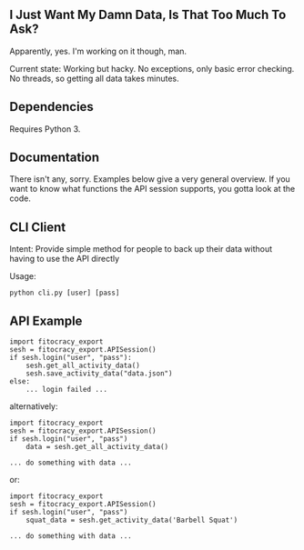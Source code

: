 ## I Just Want My Damn Data, Is That Too Much To Ask?

Apparently, yes. I'm working on it though, man. 

Current state: Working but hacky. No exceptions, only basic error checking. No threads, so getting all data takes minutes. 

## Dependencies

Requires Python 3.

## Documentation

There isn't any, sorry. Examples below give a very general overview. If you want to know what functions the API session supports, you gotta look at the code.

## CLI Client

Intent: Provide simple method for people to back up their data without having
to use the API directly

Usage: 

    python cli.py [user] [pass]

## API Example

	import fitocracy_export
	sesh = fitocracy_export.APISession()
	if sesh.login("user", "pass"):
		sesh.get_all_activity_data()
		sesh.save_activity_data("data.json")
	else:
		... login failed ...

alternatively:

	import fitocracy_export
	sesh = fitocracy_export.APISession()
	if sesh.login("user", "pass")
		data = sesh.get_all_activity_data()

	... do something with data ...

or:

	import fitocracy_export
	sesh = fitocracy_export.APISession()
	if sesh.login("user", "pass")
		squat_data = sesh.get_activity_data('Barbell Squat')

	... do something with data ...
